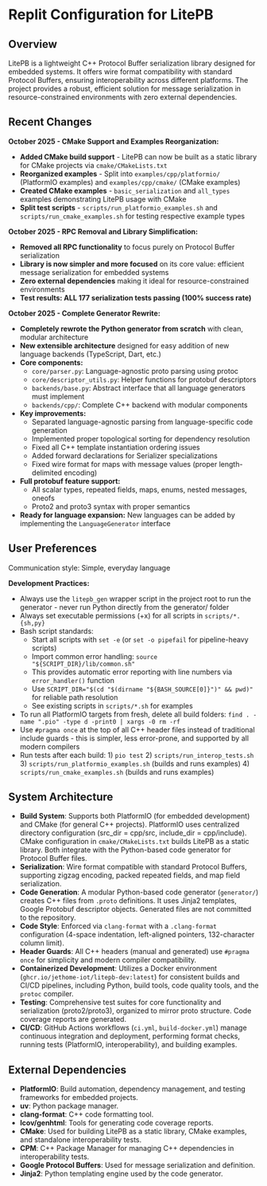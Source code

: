 # Replit Configuration for LitePB

## Overview
LitePB is a lightweight C++ Protocol Buffer serialization library designed for embedded systems. It offers wire format compatibility with standard Protocol Buffers, ensuring interoperability across different platforms. The project provides a robust, efficient solution for message serialization in resource-constrained environments with zero external dependencies.

## Recent Changes
**October 2025 - CMake Support and Examples Reorganization:**
- **Added CMake build support** - LitePB can now be built as a static library for CMake projects via `cmake/CMakeLists.txt`
- **Reorganized examples** - Split into `examples/cpp/platformio/` (PlatformIO examples) and `examples/cpp/cmake/` (CMake examples)
- **Created CMake examples** - `basic_serialization` and `all_types` examples demonstrating LitePB usage with CMake
- **Split test scripts** - `scripts/run_platformio_examples.sh` and `scripts/run_cmake_examples.sh` for testing respective example types

**October 2025 - RPC Removal and Library Simplification:**
- **Removed all RPC functionality** to focus purely on Protocol Buffer serialization
- **Library is now simpler and more focused** on its core value: efficient message serialization for embedded systems
- **Zero external dependencies** making it ideal for resource-constrained environments
- **Test results: ALL 177 serialization tests passing (100% success rate)**

**October 2025 - Complete Generator Rewrite:**
- **Completely rewrote the Python generator from scratch** with clean, modular architecture
- **New extensible architecture** designed for easy addition of new language backends (TypeScript, Dart, etc.)
- **Core components:**
  - `core/parser.py`: Language-agnostic proto parsing using protoc
  - `core/descriptor_utils.py`: Helper functions for protobuf descriptors
  - `backends/base.py`: Abstract interface that all language generators must implement
  - `backends/cpp/`: Complete C++ backend with modular components
- **Key improvements:**
  - Separated language-agnostic parsing from language-specific code generation
  - Implemented proper topological sorting for dependency resolution
  - Fixed all C++ template instantiation ordering issues
  - Added forward declarations for Serializer specializations
  - Fixed wire format for maps with message values (proper length-delimited encoding)
- **Full protobuf feature support:**
  - All scalar types, repeated fields, maps, enums, nested messages, oneofs
  - Proto2 and proto3 syntax with proper semantics
- **Ready for language expansion:** New languages can be added by implementing the `LanguageGenerator` interface

## User Preferences
Communication style: Simple, everyday language

**Development Practices:**
- Always use the `litepb_gen` wrapper script in the project root to run the generator - never run Python directly from the generator/ folder
- Always set executable permissions (+x) for all scripts in `scripts/*.{sh,py}`
- Bash script standards:
  - Start all scripts with `set -e` (or `set -o pipefail` for pipeline-heavy scripts)
  - Import common error handling: `source "${SCRIPT_DIR}/lib/common.sh"`
  - This provides automatic error reporting with line numbers via `error_handler()` function
  - Use `SCRIPT_DIR="$(cd "$(dirname "${BASH_SOURCE[0]}")" && pwd)"` for reliable path resolution
  - See existing scripts in `scripts/*.sh` for examples
- To run all PlatformIO targets from fresh, delete all build folders: `find . -name ".pio" -type d -print0 | xargs -0 rm -rf`
- Use `#pragma once` at the top of all C++ header files instead of traditional include guards - this is simpler, less error-prone, and supported by all modern compilers
- Run tests after each build: 1) `pio test` 2) `scripts/run_interop_tests.sh` 3) `scripts/run_platformio_examples.sh` (builds and runs examples) 4) `scripts/run_cmake_examples.sh` (builds and runs examples)

## System Architecture
- **Build System**: Supports both PlatformIO (for embedded development) and CMake (for general C++ projects). PlatformIO uses centralized directory configuration (src_dir = cpp/src, include_dir = cpp/include). CMake configuration in `cmake/CMakeLists.txt` builds LitePB as a static library. Both integrate with the Python-based code generator for Protocol Buffer files.
- **Serialization**: Wire format compatible with standard Protocol Buffers, supporting zigzag encoding, packed repeated fields, and map field serialization.
- **Code Generation**: A modular Python-based code generator (`generator/`) creates C++ files from `.proto` definitions. It uses Jinja2 templates, Google Protobuf descriptor objects. Generated files are not committed to the repository.
- **Code Style**: Enforced via `clang-format` with a `.clang-format` configuration (4-space indentation, left-aligned pointers, 132-character column limit).
- **Header Guards**: All C++ headers (manual and generated) use `#pragma once` for simplicity and modern compiler compatibility.
- **Containerized Development**: Utilizes a Docker environment (`ghcr.io/jethome-iot/litepb-dev:latest`) for consistent builds and CI/CD pipelines, including Python, build tools, code quality tools, and the `protoc` compiler.
- **Testing**: Comprehensive test suites for core functionality and serialization (proto2/proto3), organized to mirror proto structure. Code coverage reports are generated.
- **CI/CD**: GitHub Actions workflows (`ci.yml`, `build-docker.yml`) manage continuous integration and deployment, performing format checks, running tests (PlatformIO, interoperability), and building examples.

## External Dependencies
- **PlatformIO**: Build automation, dependency management, and testing frameworks for embedded projects.
- **uv**: Python package manager.
- **clang-format**: C++ code formatting tool.
- **lcov/genhtml**: Tools for generating code coverage reports.
- **CMake**: Used for building LitePB as a static library, CMake examples, and standalone interoperability tests.
- **CPM**: C++ Package Manager for managing C++ dependencies in interoperability tests.
- **Google Protocol Buffers**: Used for message serialization and definition.
- **Jinja2**: Python templating engine used by the code generator.